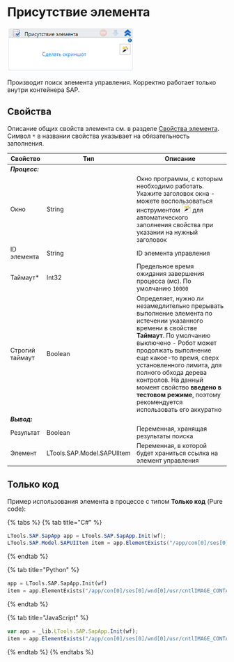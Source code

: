 # Присутствие элемента

![](../../../resources/activities/basic/sap/image-290.png)

Производит поиск элемента управления. Корректно работает только внутри контейнера SAP.

## Свойства
Описание общих свойств элемента см. в разделе [Свойства элемента](https://docs.primo-rpa.ru/primo-rpa/primo-studio/process/elements#svoistva-elementa).\
Символ `*` в названии свойства указывает на обязательность заполнения.

| Свойство    | Тип                        | Описание                                             |
| ----------- | -------------------------- | ---------------------------------------------------- |
| ***Процесс:*** | | |
| Окно        | String                     | Окно программы, с которым необходимо работать. Укажите заголовок окна - можете воспользоваться инструментом ![](../../../resources/activities/basic/sap/image-794.png) для автоматического заполнения свойства при указании на нужный заголовок |
| ID элемента | String                     | ID элемента управления                               |
| Таймаут\*   | Int32                      | Предельное время ожидания завершения процесса (мс). По умолчанию `10000`   |
| Строгий таймаут | Boolean                | Определяет, нужно ли незамедлительно прерывать выполнение элемента по истечении указанного времени в свойстве **Таймаут**. По умолчанию выключено - Робот может продолжать выполнение еще какое-то время, сверх установленного лимита, для полного обхода дерева контролов. На данный момент свойство **введено в тестовом режиме**, поэтому рекомендуется использовать его аккуратно |
| ***Вывод:*** | | |
| Результат   | Boolean                    | Переменная, хранящая результаты поиска               |
| Элемент     | LTools.SAP.Model.SAPUIItem | Переменная, в которой будет храниться ссылка на элемент управления |



## Только код
Пример использования элемента в процессе с типом **Только код** (Pure code):

{% tabs %}
{% tab title="C#" %}
```csharp
LTools.SAP.SapApp app = LTools.SAP.SapApp.Init(wf);
LTools.SAP.Model.SAPUIItem item = app.ElementExists("/app/con[0]/ses[0]/wnd[0]/usr/cntlIMAGE_CONTAINER/shellcont/shell/shellcont[0]/shell");
```
{% endtab %}

{% tab title="Python" %}
```python
app = LTools.SAP.SapApp.Init(wf)
item = app.ElementExists("/app/con[0]/ses[0]/wnd[0]/usr/cntlIMAGE_CONTAINER/shellcont/shell/shellcont[0]/shell")
```
{% endtab %}

{% tab title="JavaScript" %}
```javascript
var app = _lib.LTools.SAP.SapApp.Init(wf);
item = app.ElementExists("/app/con[0]/ses[0]/wnd[0]/usr/cntlIMAGE_CONTAINER/shellcont/shell/shellcont[0]/shell");
```
{% endtab %}
{% endtabs %}
